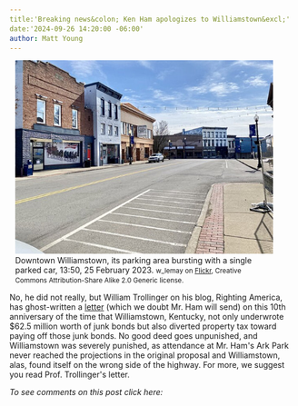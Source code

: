```yaml
---
title:'Breaking news&colon; Ken Ham apologizes to Williamstown&excl;'
date:'2024-09-26 14:20:00 -06:00'
author: Matt Young
---
```

<figure class="on-the-left-side" style="margin-top: 10px; margin-right: 40px; margin-bottom: 10px; margin-left: 10px;">
<img src="/uploads/2023/Downtown_Williamstown_600.jpg" alt="Downtown Williamstown"/>
<figcaption> Downtown Williamstown, its parking area bursting with a single parked car, 13:50, 25 February 2023. <small>w_lemay on <a href="https://flickr.com/photos/59081381@N03/53035558718">Flickr</a>, Creative Commons Attribution-Share Alike 2.0 Generic license.</small>
</figcaption>
</figure>

No, he did not really, but William Trollinger on his blog, Righting America, has ghost-written a <a href="https://rightingamerica.net/dear-williamstown-sorry-for-misleading-you-about-ark-encounter-my-bad/">letter</a> (which we doubt Mr. Ham will send) on this 10th anniversary of the time that Williamstown, Kentucky, not only underwrote $62.5 million worth of junk bonds but also diverted property tax toward paying off those junk bonds. No good deed goes unpunished, and Williamstown was severely punished, as attendance at Mr. Ham's Ark Park never reached the projections in the original proposal and Williamstown, alas, found itself on the wrong side of the highway. For more, we suggest you read Prof. Trollinger's letter.

<i>To see comments on this post click here:</i> <!--more-->
